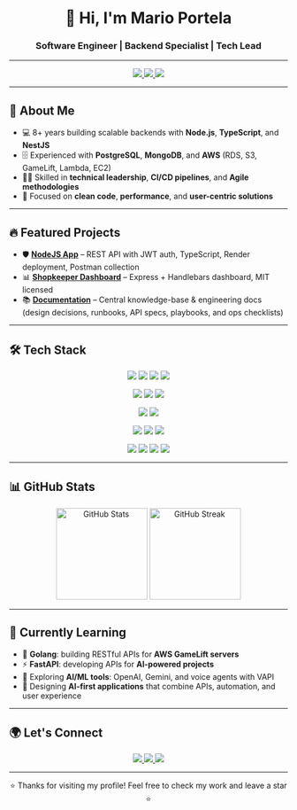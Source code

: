 <!-- Banner / Header -->
<h1 align="center">👋 Hi, I'm Mario Portela</h1>
<h3 align="center">Software Engineer | Backend Specialist | Tech Lead</h3>

---

<!-- Badges -->
<p align="center">
  <a href="https://www.linkedin.com/in/marioportelag/">
    <img src="https://img.shields.io/badge/LinkedIn-0077B5?style=for-the-badge&logo=linkedin&logoColor=white"/>
  </a>
  <a href="https://www.freelancer.com/u/marioportelag">
    <img src="https://img.shields.io/badge/Freelancer-29B2FE?style=for-the-badge&logo=freelancer&logoColor=white"/>
  </a>
  <a href="https://www.instagram.com/marioportela.dev/">
    <img src="https://img.shields.io/badge/Instagram-E4405F?style=for-the-badge&logo=instagram&logoColor=white"/>
  </a>
</p>

---

## 🚀 About Me
- 💻 8+ years building scalable backends with **Node.js**, **TypeScript**, and **NestJS**
- 🗄️ Experienced with **PostgreSQL**, **MongoDB**, and **AWS** (RDS, S3, GameLift, Lambda, EC2)
- 👨‍💻 Skilled in **technical leadership**, **CI/CD pipelines**, and **Agile methodologies**
- 🎯 Focused on **clean code**, **performance**, and **user-centric solutions**

---

## 🔥 Featured Projects
- 🛡️ **[NodeJS App](https://github.com/marioportelag/nodejs-app)** – REST API with JWT auth, TypeScript, Render deployment, Postman collection  
- 📊 **[Shopkeeper Dashboard](https://github.com/marioportelag/shopkeeper-dashboard)** – Express + Handlebars dashboard, MIT licensed  
- 📚 **[Documentation](https://github.com/marioportelag/documentation)** – Central knowledge-base & engineering docs (design decisions, runbooks, API specs, playbooks, and ops checklists)

---

## 🛠️ Tech Stack

<p align="center">
  <!-- Languages -->
  <img src="https://img.shields.io/badge/TypeScript-3178C6?style=for-the-badge&logo=typescript&logoColor=white"/>
  <img src="https://img.shields.io/badge/JavaScript-F7DF1E?style=for-the-badge&logo=javascript&logoColor=black"/>
  <img src="https://img.shields.io/badge/Go-00ADD8?style=for-the-badge&logo=go&logoColor=white"/>
  <img src="https://img.shields.io/badge/SQL-336791?style=for-the-badge&logo=postgresql&logoColor=white"/>
</p>

<p align="center">
  <!-- Frameworks -->
  <img src="https://img.shields.io/badge/NestJS-E0234E?style=for-the-badge&logo=nestjs&logoColor=white"/>
  <img src="https://img.shields.io/badge/Express.js-000000?style=for-the-badge&logo=express&logoColor=white"/>
  <img src="https://img.shields.io/badge/FastAPI-009688?style=for-the-badge&logo=fastapi&logoColor=white"/>
</p>

<p align="center">
  <!-- Databases -->
  <img src="https://img.shields.io/badge/PostgreSQL-4169E1?style=for-the-badge&logo=postgresql&logoColor=white"/>
  <img src="https://img.shields.io/badge/MongoDB-4EA94B?style=for-the-badge&logo=mongodb&logoColor=white"/>
</p>

<p align="center">
  <!-- Cloud & DevOps -->
  <img src="https://img.shields.io/badge/AWS-232F3E?style=for-the-badge&logo=amazonaws&logoColor=white"/>
  <img src="https://img.shields.io/badge/Docker-2496ED?style=for-the-badge&logo=docker&logoColor=white"/>
  <img src="https://img.shields.io/badge/GitHub%20Actions-2088FF?style=for-the-badge&logo=githubactions&logoColor=white"/>
</p>

<p align="center">
  <!-- AI & Emerging Tech -->
  <img src="https://img.shields.io/badge/OpenAI-412991?style=for-the-badge&logo=openai&logoColor=white"/>
  <img src="https://img.shields.io/badge/Gemini-4285F4?style=for-the-badge&logo=google&logoColor=white"/>
  <img src="https://img.shields.io/badge/VAPI-FF6F00?style=for-the-badge&logo=voip&logoColor=white"/>
  <img src="https://img.shields.io/badge/AI%20Apps-8A2BE2?style=for-the-badge&logo=ai&logoColor=white"/>
</p>

---

## 📊 GitHub Stats

<p align="center">
  <img src="https://github-readme-stats.vercel.app/api?username=marioportelag&show_icons=true&theme=radical" alt="GitHub Stats" height="165"/>
  <img src="https://github-readme-streak-stats.herokuapp.com/?user=marioportelag&theme=radical" alt="GitHub Streak" height="165"/>
</p>

---

## 🌱 Currently Learning
- 🐹 **Golang**: building RESTful APIs for **AWS GameLift servers**  
- ⚡ **FastAPI**: developing APIs for **AI-powered projects**  
- 🤖 Exploring **AI/ML tools**: OpenAI, Gemini, and voice agents with VAPI  
- 🧩 Designing **AI-first applications** that combine APIs, automation, and user experience  

---

## 🌍 Let's Connect
<p align="center">
  <a href="mailto:marioportelag@gmail.com">
    <img src="https://img.shields.io/badge/Email-D14836?style=for-the-badge&logo=gmail&logoColor=white"/>
  </a>
  <a href="https://www.linkedin.com/in/marioportelag/">
    <img src="https://img.shields.io/badge/LinkedIn-0077B5?style=for-the-badge&logo=linkedin&logoColor=white"/>
  </a>
  <a href="https://www.instagram.com/marioportela.dev/">
    <img src="https://img.shields.io/badge/Instagram-E4405F?style=for-the-badge&logo=instagram&logoColor=white"/>
  </a>
</p>

---

<p align="center">⭐️ Thanks for visiting my profile! Feel free to check my work and leave a star ⭐️</p>
